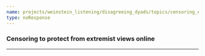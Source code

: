 ```yaml
---
name: projects/weinstein_listening/disagreeing_dyads/topics/censoring_extremism_discussion.md
type: noResponse
---
```


### Censoring to protect from extremist views online

---
